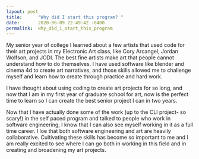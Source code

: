 ```yaml
---
layout: post
title:      "Why did I start this program? "
date:       2020-06-09 22:49:42 -0400
permalink:  why_did_i_start_this_program
---
```



My senior year of college I learned about a few artists that used code for their art projects in my Electronic Art class, like Cory Arcangel, Jordan Wolfson, and JODI. The best fine artists make art that people cannot understand how to do themselves. I have used software like blender and cinema 4d to create art narratives, and those skills allowed me to challenge myself and learn how to create through practice and hard work.

I have thought about using coding to create art projects for so long, and now that I am in my first year of graduate school for art, now is the perfect time to learn so I can create the best senior project I can in two years.

Now that I have actually done some of the work (up to the CLI project- so scary!) in the self paced program and talked to people who work in software engineering, I know that I can also see myself working in it as a full time career. I loe that both software engineering and art are heavily collaborative. Cultivating these skills has become so important to me and I am really excited to see where I can go both in working in this field and in creating and broadening my art projects.  
